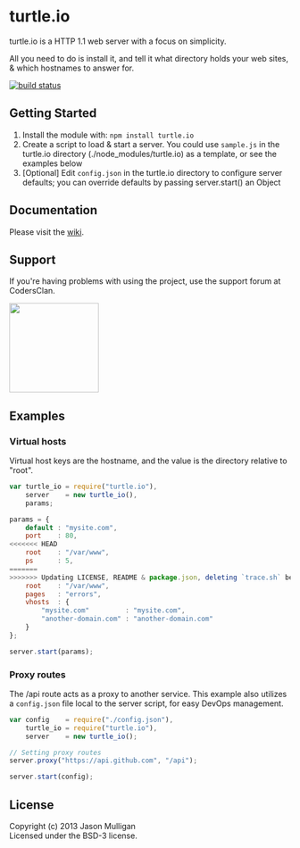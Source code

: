 # turtle.io

turtle.io is a HTTP 1.1 web server with a focus on simplicity.

All you need to do is install it, and tell it what directory holds your web sites, & which hostnames to answer for.

[![build status](https://secure.travis-ci.org/avoidwork/turtle.io.png)](http://travis-ci.org/avoidwork/turtle.io)

## Getting Started

1. Install the module with: `npm install turtle.io`
2. Create a script to load & start a server. You could use `sample.js` in the turtle.io directory (./node_modules/turtle.io) as a template, or see the examples below
3. [Optional] Edit `config.json` in the turtle.io directory to configure server defaults; you can override defaults by passing server.start() an Object

## Documentation

Please visit the [wiki](https://github.com/avoidwork/turtle.io/wiki).

## Support

If you're having problems with using the project, use the support forum at CodersClan.

<a href="http://codersclan.net/forum/index.php?repo_id=12"><img src="http://www.codersclan.net/graphics/getSupport_blue_big.png" width="160"></a>

## Examples

### Virtual hosts

Virtual host keys are the hostname, and the value is the directory relative to "root".

```javascript
var turtle_io = require("turtle.io"),
    server    = new turtle_io(),
    params;

params = {
	default : "mysite.com",
	port    : 80,
<<<<<<< HEAD
	root    : "/var/www",
	ps      : 5,
=======
>>>>>>> Updating LICENSE, README & package.json, deleting `trace.sh` because I've removed probes (offer little value in this case)
	root    : "/var/www",
	pages   : "errors",
	vhosts  : {
		"mysite.com"         : "mysite.com",
		"another-domain.com" : "another-domain.com"
	}
};

server.start(params);
```

### Proxy routes

The /api route acts as a proxy to another service. This example also utilizes a `config.json` file local to the server script, for easy DevOps management.

```javascript
var config    = require("./config.json"),
    turtle_io = require("turtle.io"),
    server    = new turtle_io();

// Setting proxy routes
server.proxy("https://api.github.com", "/api");

server.start(config);
```

## License
Copyright (c) 2013 Jason Mulligan  
Licensed under the BSD-3 license.